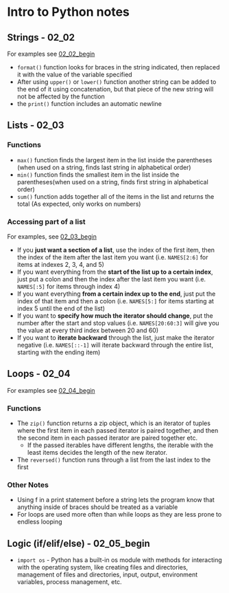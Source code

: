 # Intro to Python notes

## Strings - 02_02
For examples see [02_02_begin](02_02_begin/main.py)

- `format()` function looks for braces in the string indicated, then replaced it with the value of the variable specified
- After using `upper()` or `lower()` function another string can be added to the end of it using concatenation, but that piece of the new string will not be affected by the function
- the `print()` function includes an automatic newline

## Lists - 02_03
### Functions
- `max()` function finds the largest item in the list inside the parentheses (when used on a string, finds last string in alphabetical order)
- `min()` function finds the smallest item in the list inside the parentheses(when used on a string, finds first string in alphabetical order)
- `sum()` function adds together all of the items in the list and returns the total (As expected, only works on numbers)

### Accessing part of a list
For examples, see [02_03_begin](02_03_begin/main.py)

- If you **just want a section of a list**, use the index of the first item, then the index of the item after the last item you want (i.e. `NAMES[2:6]` for items at indexes 2, 3, 4, and 5)
- If you want everything from the **start of the list up to a certain index**, just put a colon and then the index after the last item you want (i.e. `NAMES[:5]` for items through index 4)
- If you want everything **from a certain index up to the end**, just put the index of that item and then a colon (i.e. `NAMES[5:]` for items starting at index 5 until the end of the list)
- If you want to **specify how much the iterator should change**, put the number after the start and stop values (i.e. `NAMES[20:60:3]` will give you the value at every third index between 20 and 60)
- If you want to **iterate backward** through the list, just make the iterator negative (i.e. `NAMES[::-1]` will iterate backward through the entire list, starting with the ending item)


## Loops - 02_04
For examples see [02_04_begin](02_04_begin/main.py)

### Functions
- The `zip()` function returns a zip object, which is an iterator of tuples where the first item in each passed iterator is paired together, and then the second item in each passed iterator are paired together etc.
  - If the passed iterables have different lengths, the iterable with the least items decides the length of the new iterator.
- The `reversed()` function runs through a list from the last index to the first

### Other Notes
- Using f in a print statement before a string lets the program know that anything inside of braces should be treated as a variable
- For loops are used more often than while loops as they are less prone to endless looping

## Logic (if/elif/else) - 02_05_begin

- `import os` - Python has a built-in os module with methods for interacting with the operating system, like creating files and directories, management of files and directories, input, output, environment variables, process management, etc.
